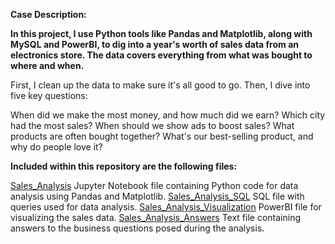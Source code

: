 **Case Description:**

**In this project, I use Python tools like Pandas and Matplotlib, along with MySQL and PowerBI, to dig into a year's worth of sales data from an electronics store. The data covers everything from what was bought to where and when.**

First, I clean up the data to make sure it's all good to go. Then, I dive into five key questions:

When did we make the most money, and how much did we earn?
Which city had the most sales?
When should we show ads to boost sales?
What products are often bought together?
What's our best-selling product, and why do people love it?

**Included within this repository are the following files:**

[Sales_Analysis](https://github.com/IrinaMoshik/data_analyst_portfolio/blob/main/Sales_analysis/sales_analysis.ipynb) Jupyter Notebook file containing Python code for data analysis using Pandas and Matplotlib.
[Sales_Analysis_SQL]() SQL file with queries used for data analysis.
[Sales_Analysis_Visualization](https://app.powerbi.com/view?r=eyJrIjoiYWYzNzQ5ODEtYmVmZC00ZTM2LTlhMGUtOWNiZjhhNTZmNWY3IiwidCI6ImFkZGFhOWZlLTliNWUtNDRiNy1iYTE5LTM0OGVmYWY2YzgyZCIsImMiOjl9) PowerBI file for visualizing the sales data.
[Sales_Analysis_Answers](https://docs.google.com/document/d/1T_uTFRVbMSAFED-6teN_33vwK6W8coAozJigaL5P-v4/edit?usp=sharing) Text file containing answers to the business questions posed during the analysis.